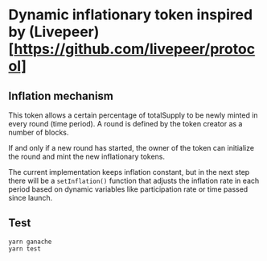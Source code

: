 # Dynamic inflationary token inspired by (Livepeer)[https://github.com/livepeer/protocol]


## Inflation mechanism

This token allows a certain percentage of totalSupply to be newly minted in every round (time period). A round is defined by the token creator as a number of blocks.

If and only if a new round has started, the owner of the token can initialize the round and mint the new inflationary tokens.

The current implementation keeps inflation constant, but in the next step there will be a `setInflation()` function that adjusts the inflation rate in each period based on dynamic variables like participation rate or time passed since launch.

## Test

```
yarn ganache 
yarn test
```


